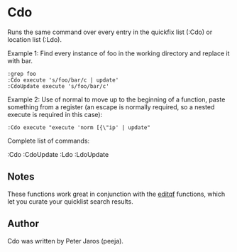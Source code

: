 Cdo
===

Runs the same command over every entry in the quickfix list (:Cdo) or location
list (:Ldo).

Example 1: Find every instance of foo in the working directory and replace it
with bar.

    :grep foo
    :Cdo execute 's/foo/bar/c | update'
    :CdoUpdate execute 's/foo/bar/c'


Example 2: Use of normal to move up to the beginning of a function, paste
something from a register (an escape is normally required, so a nested execute
is required in this case):

    :Cdo execute "execute 'norm [{\"ip' | update"

Complete list of commands:

  :Cdo
  :CdoUpdate
  :Ldo
  :LdoUpdate

Notes
-----

These functions work great in conjunction with the
[editqf](https://github.com/jceb/vim-editqf) functions, which let you curate
your quicklist search results.

Author
------

Cdo was written by Peter Jaros (peeja).
